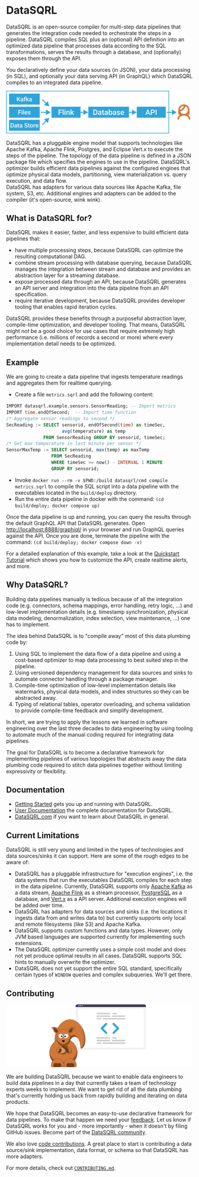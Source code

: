 # DataSQRL

DataSQRL is an open-source compiler for multi-step data pipelines that generates the integration code needed to orchestrate the steps in a pipeline.
DataSQRL compiles SQL plus an (optional) API definition into an optimized data pipeline that processes data according to the SQL transformations, serves the results through a database, and (optionally) exposes them through the API.

You declaratively define your data sources (in JSON), your data processing (in SQL), and optionally your data serving API (in GraphQL) which DataSQRL compiles to an integrated data pipeline.

![DataSQRL Compiled Data Pipeline](docs/img/pipeline_example.svg)

DataSQRL has a pluggable engine model that supports technologies like Apache Kafka, Apache Flink, Postgres, and Eclipse Vert.x to execute the steps of the pipeline. The topology of the data pipeline is defined in a JSON package file which specifies the engines to use in the pipeline. DataSQRL's optimizer builds efficient data pipelines against the configured engines that optimize physical data models, partitioning, view materialization vs. query execution, and data flow. <br /> 
DataSQRL has adapters for various data sources like Apache Kafka, file system, S3, etc. Additional engines and adapters can be added to the compiler (it's open-source, wink wink).

## What is DataSQRL for?

DataSQRL makes it easier, faster, and less expensive to build efficient data pipelines that:

* have multiple processing steps, because DataSQRL can optimize the resulting computational DAG.
* combine stream processing with database querying, because DataSQRL manages the integration between stream and database and provides an abstraction layer for a streaming database.
* expose processed data through an API, because DataSQRL generates an API server and integration into the data pipeline from an API specification.
* require iterative development, because DataSQRL provides developer tooling that enables rapid iteration cycles.

DataSQRL provides these benefits through a purposeful abstraction layer, compile-time optimization, and developer tooling. That means, DataSQRL might *not* be a good choice for use cases that require extremely high performance (i.e. millions of records a second or more) where every implementation detail needs to be optimized.

## Example

We are going to create a data pipeline that ingests temperature readings and aggregates them for realtime querying.

- Create a file `metrics.sqrl` and add the following content:

```sql title=metrics.sqrl
IMPORT datasqrl.example.sensors.SensorReading; -- Import metrics
IMPORT time.endOfSecond;  -- Import time function
/* Aggregate sensor readings to second */
SecReading := SELECT sensorid, endOfSecond(time) as timeSec,
                     avg(temperature) as temp
              FROM SensorReading GROUP BY sensorid, timeSec;
/* Get max temperature in last minute per sensor */
SensorMaxTemp := SELECT sensorid, max(temp) as maxTemp
                 FROM SecReading
                 WHERE timeSec >= now() - INTERVAL 1 MINUTE
                 GROUP BY sensorid;
```
- Invoke `docker run --rm -v $PWD:/build datasqrl/cmd compile metrics.sqrl` to compile the SQL script into a data pipeline with the executables located in the `build/deploy` directory.
- Run the entire data pipeline in docker with the command: `(cd build/deploy; docker compose up)`

Once the data pipeline is up and running, you can query the results through the default GraphQL API that DataSQRL generates. Open [http://localhost:8888/graphiql/](http://localhost:8888/graphiql/) in your browser and run GraphQL queries against the API. Once you are done, terminate the pipeline with the command: `(cd build/deploy; docker compose down -v)`

For a detailed explanation of this example, take a look at the [Quickstart Tutorial](https://www.datasqrl.com/docs/getting-started/quickstart) which shows you how to customize the API, create realtime alerts, and more.

## Why DataSQRL?

Building data pipelines manually is tedious because of all the integration code (e.g. connectors, schema mappings, error handling, retry logic, ...) and low-level implementation details (e.g. timestamp synchronization, physical data modeling, denormalization, index selection, view maintenance, ...) one has to implement.

The idea behind DataSQRL is to "compile away" most of this data plumbing code by:
1. Using SQL to implement the data flow of a data pipeline and using a cost-based optimizer to map data processing to best suited step in the pipeline.
2. Using versioned dependency management for data sources and sinks to automate connector handling through a package manager.
3. Compile-time optimization of low-level implementation details like watermarks, physical data models, and index structures so they can be abstracted away.
4. Typing of relational tables, operator overloading, and schema validation to provide compile-time feedback and simplify development.

In short, we are trying to apply the lessons we learned in software engineering over the last three decades to data engineering by using tooling to automate much of the manual coding required for integrating data pipelines.

The goal for DataSQRL is to become a declarative framework for implementing pipelines of various topologies that abstracts away the data plumbing code required to stitch data pipelines together without limiting expressivity or flexibility.

## Documentation

* [Getting Started](https://www.datasqrl.com/docs/getting-started/overview/) gets you up and running with DataSQRL. 
* [User Documentation](https://www.datasqrl.com/docs/intro) the complete documentation for DataSQRL.
* [DataSQRL.com](https://www.datasqrl.com/) if you want to learn about DataSQRL in general.

## Current Limitations

DataSQRL is still very young and limited in the types of technologies and data sources/sinks it can support. Here are some of the rough edges to be aware of:

- DataSQRL has a pluggable infrastructure for "execution engines", i.e. the data systems that run the executables DataSQRL compiles for each step in the data pipeline. Currently, DataSQRL supports only [Apache Kafka](https://flink.apache.org/) as a data stream, [Apache Flink](https://flink.apache.org/) as a stream processor, [PostgreSQL](https://www.postgresql.org/) as a database, and [Vert.x](https://vertx.io/) as a API server. Additional execution engines will be added over time.
- DataSQRL has adapters for data sources and sinks (i.e. the locations it ingests data from and writes data to) but currently supports only local and remote filesystems (like S3) and Apache Kafka.
- DataSQRL supports custom functions and data types. However, only JVM based languages are supported currently for implementing such extensions.
- The DataSQRL optimizer currently uses a simple cost model and does not yet produce optimal results in all cases. DataSQRL supports SQL hints to manually overwrite the optimizer.
- DataSQRL does not yet support the entire SQL standard, specifically certain types of `WINDOW` queries and complex subqueries. We'll get there.

## Contributing

![Contribute to DataSQRL](docs/img/undraw_code.svg)

We are building DataSQRL because we want to enable data engineers to build data pipelines in a day that currently takes a team of technology experts weeks to implement. We want to get rid of all the data plumbing that's currently holding us back from rapidly building and iterating on data products. 

We hope that DataSQRL becomes an easy-to-use declarative framework for data pipelines. To make that happen we need your [feedback](https://discord.gg/49AnhVY2w9). Let us know if DataSQRL works for you and - more importantly - when it doesn't by filing GitHub issues. Become part of the [DataSQRL community](https://www.datasqrl.com/community).

We also love [code contributions](https://www.datasqrl.com/docs/dev/contribute). A great place to start is contributing a data source/sink implementation, data format, or schema so that DataSQRL has more adapters.

For more details, check out [`CONTRIBUTING.md`](CONTRIBUTING.md).

